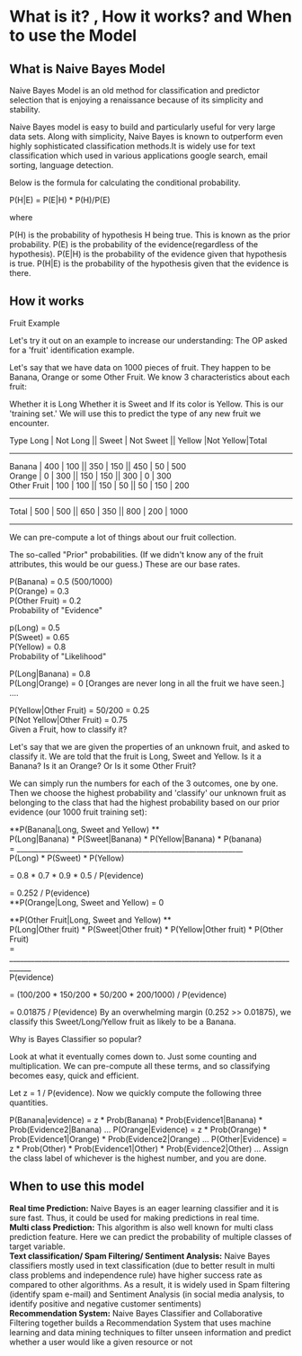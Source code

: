 # What is it? , How it works? and When to use the Model

## What is Naive Bayes Model

Naive Bayes Model is an old method for classification and predictor selection that is enjoying a renaissance because of its simplicity and stability.

Naive Bayes model is easy to build and particularly useful for very large data sets. Along with simplicity, Naive Bayes is known to outperform even highly sophisticated classification methods.It is widely use for text classification which used in various applications google search, email sorting, language detection.

Below is the formula for calculating the conditional probability.

P(H|E) = P(E|H) * P(H)/P(E)

where

P(H) is the probability of hypothesis H being true. This is known as the prior probability.
P(E) is the probability of the evidence(regardless of the hypothesis).
P(E|H) is the probability of the evidence given that hypothesis is true.
P(H|E) is the probability of the hypothesis given that the evidence is there.

## How it works

Fruit Example

Let's try it out on an example to increase our understanding: The OP asked for a 'fruit' identification example.

Let's say that we have data on 1000 pieces of fruit. They happen to be Banana, Orange or some Other Fruit. We know 3 characteristics about each fruit:

Whether it is Long Whether it is Sweet and If its color is Yellow.
This is our 'training set.' We will use this to predict the type of any new fruit we encounter.

Type Long | Not Long    || Sweet | Not Sweet || Yellow |Not Yellow|Total
___________________________________________________________________  
Banana      | 400 | 100 || 350 | 150         || 450 | 50  | 500  
Orange      | 0   | 300 || 150 | 150         || 300 | 0   | 300  
Other Fruit | 100 | 100 || 150 | 50          || 50  | 150 | 200  
____________________________________________________________________  
Total       | 500 | 500 || 650 | 350         || 800 | 200 | 1000  
___________________________________________________________________  

We can pre-compute a lot of things about our fruit collection.  

The so-called "Prior" probabilities. (If we didn't know any of the fruit attributes, this would be our guess.) These are our base rates.

P(Banana) = 0.5 (500/1000)  
P(Orange) = 0.3  
P(Other Fruit) = 0.2  
Probability of "Evidence"  

p(Long) = 0.5  
P(Sweet) = 0.65  
P(Yellow) = 0.8  
Probability of "Likelihood"  

P(Long|Banana) = 0.8  
P(Long|Orange) = 0 [Oranges are never long in all the fruit we have seen.]  
....

P(Yellow|Other Fruit) = 50/200 = 0.25  
P(Not Yellow|Other Fruit) = 0.75  
Given a Fruit, how to classify it?  

Let's say that we are given the properties of an unknown fruit, and asked to classify it. We are told that the fruit is Long, Sweet and Yellow. Is it a Banana? Is it an Orange? Or Is it some Other Fruit?

We can simply run the numbers for each of the 3 outcomes, one by one. Then we choose the highest probability and 'classify' our unknown fruit as belonging to the class that had the highest probability based on our prior evidence (our 1000 fruit training set):

**P(Banana|Long, Sweet and Yellow)  **  
  P(Long|Banana) * P(Sweet|Banana) * P(Yellow|Banana) * P(banana)  
= _______________________________________________________________  
          P(Long) * P(Sweet) * P(Yellow)  

= 0.8 * 0.7 * 0.9 * 0.5 / P(evidence)    

= 0.252 / P(evidence)    
**P(Orange|Long, Sweet and Yellow) = 0  

**P(Other Fruit|Long, Sweet and Yellow)  **  
P(Long|Other fruit) * P(Sweet|Other fruit) * P(Yellow|Other fruit) * P(Other Fruit)  
= ____________________________________________________________________________________  
P(evidence)

= (100/200 * 150/200 * 50/200 * 200/1000) / P(evidence)

= 0.01875 / P(evidence)
By an overwhelming margin (0.252 >> 0.01875), we classify this Sweet/Long/Yellow fruit as likely to be a Banana.

Why is Bayes Classifier so popular?

Look at what it eventually comes down to. Just some counting and multiplication. We can pre-compute all these terms, and so classifying becomes easy, quick and efficient.

Let z = 1 / P(evidence). Now we quickly compute the following three quantities.

P(Banana|evidence) = z * Prob(Banana) * Prob(Evidence1|Banana) * Prob(Evidence2|Banana) ...
P(Orange|Evidence) = z * Prob(Orange) * Prob(Evidence1|Orange) * Prob(Evidence2|Orange) ...
P(Other|Evidence) = z * Prob(Other) * Prob(Evidence1|Other) * Prob(Evidence2|Other) ...
Assign the class label of whichever is the highest number, and you are done.

## When to use this model

**Real time Prediction:** Naive Bayes is an eager learning classifier and it is sure fast. Thus, it could be used for making predictions in real time.  
**Multi class Prediction:** This algorithm is also well known for multi class prediction feature. Here we can predict the probability of multiple classes of target variable.  
**Text classification/ Spam Filtering/ Sentiment Analysis:** Naive Bayes classifiers mostly used in text classification (due to better result in multi class problems and independence rule) have higher success rate as compared to other algorithms. As a result, it is widely used in Spam filtering (identify spam e-mail) and Sentiment Analysis (in social media analysis, to identify positive and negative customer sentiments)  
**Recommendation System:** Naive Bayes Classifier and Collaborative Filtering together builds a Recommendation System that uses machine learning and data mining techniques to filter unseen information and predict whether a user would like a given resource or not  
